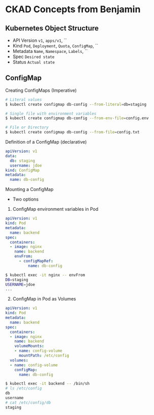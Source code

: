 # CKAD Concepts from Benjamin

## Kubernetes Object Structure

- API Version `v1`, `apps/v1`, ``
- Kind `Pod`, `Deployment`, `Quota`, `ConfigMap`, ``
- Metadata `Name`, `Namespace`, `Labels`, ``
- Spec `Desired state`
- Status `Actual state`

## ConfigMap

Creating ConfigMaps (Imperative)

```bash
# Literal values
$ kubectl create configmap db-config --from-literal=db=staging

# Single file with environment variables
$ kubectl create configmap db-config --from-env-file=config.env

# File or Directory
$ kubectl create configmap db-config --from-file=config.txt
```
Definition of a ConfigMap (declarative)

```yaml
apiVersion: v1
data:
  db: staging
  username: jdoe
kind: ConfigMap
metadata:
  name: db-config
```

Mounting a ConfigMap

- Two options

1. ConfigMap environment variables in Pod

```yaml
apiVersion: v1
kind: Pod
metadata: 
  name: backend
spec:
  containers:
  - image: nginx
    name: backend
    envFrom:
      - configMapRef:
          name: db-config
```

```bash
$ kubectl exec -it nginx -- envFrom
DB=staging
USERNAME=jdoe
...
```

2. ConfigMap in Pod as Volumes

```yaml
apiVersion: v1
kind: Pod
metadata:
  name: backend
spec:
  containers:
  - image: nginx
    name: backend
	volumeMounts:
	- name: config-volume
	  mountPath: /etc/config
  volumes:
  - name: config-volume
    configMap:
	  name: db-config
```

```bash
$ kubectl exec -it backend -- /bin/sh
# ls /etc/config
db
username
# cat /etc/config/db
staging
```
